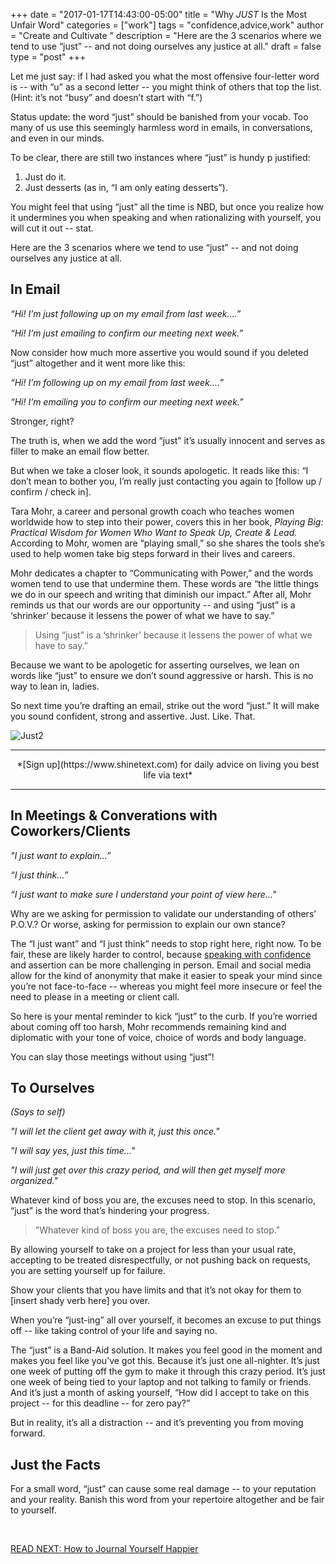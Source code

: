 +++
  date = "2017-01-17T14:43:00-05:00"
  title = "Why *JUST* Is the Most Unfair Word"
  categories = ["work"]
  tags = "confidence,advice,work"
  author = "Create and Cultivate "
  description = "Here are the 3 scenarios where we tend to use “just” -- and not doing ourselves any justice at all."
  draft = false
  type = "post"
+++



<span class="dropcap">L</span>et me just say: if I had asked you what the most offensive four-letter word is -- with “u” as a second letter -- you might think of others that top the list. (Hint: it’s not “busy” and doesn’t start with “f.”)

Status update: the word “just” should be banished from your vocab. Too many of us use this seemingly harmless word in emails, in conversations, and even in our minds.

To be clear, there are still two instances where “just” is hundy p justified:

1) Just do it. <br>
2) Just desserts (as in, “I am only eating desserts”).


You might feel that using “just” all the time is NBD, but once you realize how it undermines you when speaking and when rationalizing with yourself, you will cut it out -- stat.

Here are the 3 scenarios where we tend to use “just” -- and not doing ourselves any justice at all.

## In Email
*“Hi! I’m just following up on my email from last week….”*

*“Hi! I’m just emailing to confirm our meeting next week.”*

Now consider how much more assertive you would sound if you deleted “just” altogether and it went more like this:

*“Hi! I’m following up on my email from last week….”*

*“Hi! I’m emailing you to confirm our meeting next week.”*

Stronger, right?

The truth is, when we add the word “just” it’s usually innocent and serves as filler to make an email flow better.

But when we take a closer look, it sounds apologetic. It reads like this: “I don’t mean to bother you, I’m really just contacting you again to [follow up / confirm / check in].

Tara Mohr, a career and personal growth coach who teaches women worldwide how to step into their power, covers this in her book, *Playing Big: Practical Wisdom for Women Who Want to Speak Up, Create & Lead.* According to Mohr, women are “playing small,” so she shares the tools she’s used to help women take big steps forward in their lives and careers.

Mohr dedicates a chapter to “Communicating with Power,” and the words women tend to use that undermine them. These words are “the little things we do in our speech and writing that diminish our impact.” After all, Mohr reminds us that our words are our opportunity -- and using “just” is a ‘shrinker’ because it lessens the power of what we have to say.”

> Using “just” is a ‘shrinker’ because it lessens the power of what we have to say.”

Because we want to be apologetic for asserting ourselves, we lean on words like “just” to ensure we don’t sound aggressive or harsh. This is no way to lean in, ladies.

So next time you’re drafting an email, strike out the word “just.” It will make you sound confident, strong and assertive. Just. Like. That.   


![Just2](//images.contentful.com/awpxl2koull4/ugGPOtw5peSAAK2yYmmeQ/6837a62d94be9481000d55e47f636f3d/Just2.jpg)

---

<center>*[Sign up](https://www.shinetext.com) for daily advice on living you best life via text* </center>

---



## In Meetings & Converations with Coworkers/Clients

*"I just want to explain…”*

*“I just think…”*

*“I just want to make sure I understand your point of view here..."*


Why are we asking for permission to validate our understanding of others’ P.O.V.? Or worse, asking for permission to explain our own stance?

The “I just want” and “I just think” needs to stop right here, right now. To be fair, these are likely harder to control, because [speaking with confidence](http://advice.shinetext.com/articles/3-ways-to-take-back-your-confidence/) and assertion can be more challenging in person. Email and social media allow for the kind of anonymity that make it easier to speak your mind since you’re not face-to-face -- whereas you might feel more insecure or feel the need to please in a meeting or client call.

So here is your mental reminder to kick “just” to the curb. If you’re worried about coming off too harsh, Mohr recommends remaining kind and diplomatic with your tone of voice, choice of words and body language.

You can slay those meetings without using “just”!


## To Ourselves
*(Says to self)*

*"I will let the client get away with it, just this once."*

*"I will say yes, just this time..."*

*"I will just get over this crazy period, and will then get myself more organized."*

Whatever kind of boss you are, the excuses need to stop. In this scenario, “just” is the word that’s hindering your progress.

> "Whatever kind of boss you are, the excuses need to stop."

By allowing yourself to take on a project for less than your usual rate, accepting to be treated disrespectfully, or not pushing back on requests, you are setting yourself up for failure.

Show your clients that you have limits and that it’s not okay for them to [insert shady verb here] you over.

When you’re “just-ing” all over yourself, it becomes an excuse to put things off -- like taking control of your life and saying no.

The “just” is a Band-Aid solution. It makes you feel good in the moment and makes you feel like you’ve got this. Because it’s just one all-nighter. It’s just one week of putting off the gym to make it through this crazy period. It’s just one week of being tied to your laptop and not talking to family or friends. And it’s just a month of asking yourself, “How did I accept to take on this project -- for this deadline -- for zero pay?”

But in reality, it’s all a distraction -- and it’s preventing you from moving forward.

## Just the Facts
For a small word, “just” can cause some real damage -- to your reputation and your reality. Banish this word from your repertoire altogether and be fair to yourself.

<br>

[READ NEXT: How to Journal Yourself Happier](http://advice.shinetext.com/articles/how-to-journal-yourself-happier/)

<div class="pubexchange_module" id="pubexchange_below_content" data-pubexchange-module-id="2323"></div>

<script>(function(w, d, s, id) {
  w.PUBX=w.PUBX || {pub: "shine_text", discover: false, lazy: true};
  var js, pjs = d.getElementsByTagName(s)[0];
  if (d.getElementById(id)) return;
  js = d.createElement(s); js.id = id; js.async = true;
  js.src = "//main.pubexchange.com/loader.min.js";
  pjs.parentNode.insertBefore(js, pjs);
}(window, document, "script", "pubexchange-jssdk"));</script>

